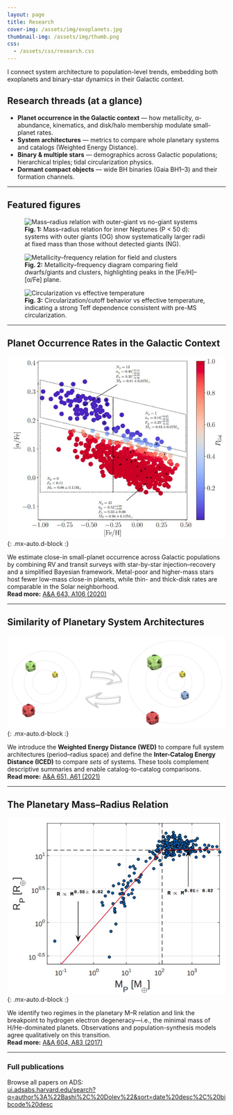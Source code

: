 ```yaml
---
layout: page
title: Research
cover-img: /assets/img/exoplanets.jpg
thumbnail-img: /assets/img/thumb.png
css:
  - /assets/css/research.css
---
```


I connect system architecture to population-level trends, embedding both exoplanets and binary-star dynamics in their Galactic context. 

## Research threads (at a glance)

- **Planet occurrence in the Galactic context** — how metallicity, α-abundance, kinematics, and disk/halo membership modulate small-planet rates.  
- **System architectures** — metrics to compare whole planetary systems and catalogs (Weighted Energy Distance).  
- **Binary & multiple stars** — demographics across Galactic populations; hierarchical triples; tidal circularization physics.  
- **Dormant compact objects** — wide BH binaries (Gaia BH1–3) and their formation channels.

---

## Featured figures

<div class="fig-grid">
  <figure>
    <img src="/assets/img/research/MR_NP_OG.jpg" alt="Mass–radius relation with outer-giant vs no-giant systems">
    <figcaption><b>Fig. 1:</b> Mass–radius relation for inner Neptunes (P &lt; 50 d): systems with outer giants (OG) show systematically larger radii at fixed mass than those without detected giants (NG).</figcaption>
  </figure>
  <figure>
    <img src="/assets/img/research/feh_F_GC.jpg" alt="Metallicity–frequency relation for field and clusters">
    <figcaption><b>Fig. 2:</b> Metallicity–frequency diagram comparing field dwarfs/giants and clusters, highlighting peaks in the [Fe/H]–[α/Fe] plane.</figcaption>
  </figure>
  <figure>
    <img src="/assets/img/research/teff_P0_circ.jpg" alt="Circularization vs effective temperature">
    <figcaption><b>Fig. 3:</b> Circularization/cutoff behavior vs effective temperature, indicating a strong Teff dependence consistent with pre-MS circularization.</figcaption>
  </figure>
</div>


---

## Planet Occurrence Rates in the Galactic Context

![HARPS Galactic](/assets/img/HARPSgalactic.jpeg){: .mx-auto.d-block :}

We estimate close-in small-planet occurrence across Galactic populations by combining RV and transit surveys with star-by-star injection–recovery and a simplified Bayesian framework. Metal-poor and higher-mass stars host fewer low-mass close-in planets, while thin- and thick-disk rates are comparable in the Solar neighborhood.  
**Read more:** [A&A 643, A106 (2020)](https://ui.adsabs.harvard.edu/abs/2020A%26A...643A.106B/abstract)

---

## Similarity of Planetary System Architectures

![PASSta](/assets/img/PASSta.jpeg){: .mx-auto.d-block :}

We introduce the **Weighted Energy Distance (WED)** to compare full system architectures (period–radius space) and define the **Inter-Catalog Energy Distance (ICED)** to compare *sets* of systems. These tools complement descriptive summaries and enable catalog-to-catalog comparisons.  
**Read more:** [A&A 651, A61 (2021)](https://ui.adsabs.harvard.edu/abs/2021A%26A...651A..61B/abstract)

---

## The Planetary Mass–Radius Relation

![MR](/assets/img/MR.jpeg){: .mx-auto.d-block :}

We identify two regimes in the planetary M–R relation and link the breakpoint to hydrogen electron degeneracy—i.e., the minimal mass of H/He-dominated planets. Observations and population-synthesis models agree qualitatively on this transition.  
**Read more:** [A&A 604, A83 (2017)](https://ui.adsabs.harvard.edu/abs/2017A%26A...604A..83B/abstract)

---

### Full publications

Browse all papers on ADS:  
[ui.adsabs.harvard.edu/search?q=author%3A%22Bashi%2C%20Dolev%22&sort=date%20desc%2C%20bibcode%20desc](https://ui.adsabs.harvard.edu/search/q=author%3A%22Bashi%2C%20Dolev%22&sort=date%20desc%2C%20bibcode%20desc&p_=0)
